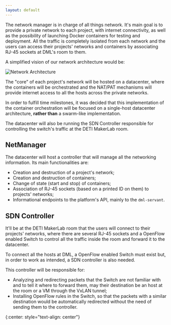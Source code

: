 ```yaml
---
layout: default
---
```


The network manager is in charge of all things network. It's main goal is to
provide a private network to each project, with internet connectivity,
as well as the possibility of launching Docker containers for testing
and deployment. All the traffic is completely isolated from each network
and the users can access their projects' networks and containers by associating
RJ-45 sockets at DML's room to them.

A simplified vision of our network architecture would be:

![Network Architecture](https://firebasestorage.googleapis.com/v0/b/makerlab-b9b8c.appspot.com/o/network%2FNetwork%20Diagram.png?alt=media&token=8cb4994b-84d3-485f-b763-1ae706160b9d)


The "core" of each project's network will be hosted on a datacenter, where
the containers will be orchestrated and the NAT/PAT mechanisms will provide
internet access to all the hosts across the private networks.

In order to fulfill time milestones, it was decided that this 
implementation of the container orchestration will be focused on a single-host
datacenter architecture, **rather than** a swarm-like implementation.

The datacenter will also be running the SDN Controller responsible for 
controlling the switch's traffic at the DETI MakerLab room.

## NetManager

The datacenter will host a controller that will manage all the networking
information.
Its main functionalities are:
*   Creation and destruction of a project's network;
*   Creation and destruction of containers;
*   Change of state (start and stop) of containers;
*   Association of RJ-45 sockets (based on a printed ID on them) to projects'
networks;
*   Informational endpoints to the platform's API, mainly to the `dml-servant`.

## SDN Controller

It'll be at the DETI MakerLab room that the users will connect to their projects'
networks, where there are several RJ-45 sockets and a OpenFlow enabled Switch to
control all the traffic inside the room and forward it to the datacenter.

To connect all the hosts at DML, a OpenFlow enabled Switch must exist but,
in order to work as intended, a SDN controller is also needed.

This controller will be responsible for:
*   Analyzing and redirecting packets that the Switch are not familiar with and
to tell it where to forward them, may their destination be an host at the room
or a VM through the VxLAN tunnel;
*   Installing OpenFlow rules in the Switch, so that the packets with a similar
destination would be automatically redirected without the need of sending them
to the controller.


<!-- -->
{:center: style="text-align: center"}
